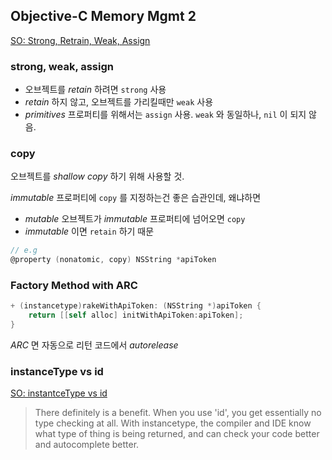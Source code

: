 ## Objective-C Memory Mgmt 2

[SO: Strong, Retrain, Weak, Assign ](http://stackoverflow.com/questions/8927727/objective-c-arc-strong-vs-retain-and-weak-vs-assign)

### strong, weak, assign

- 오브젝트를 *retain* 하려면 `strong` 사용
- *retain* 하지 않고, 오브젝트를 가리킬때만 `weak` 사용
- *primitives* 프로퍼티를 위해서는 `assign` 사용. `weak` 와 동일하나, `nil` 이 되지 않음.

### copy

오브젝트를 *shallow copy* 하기 위해 사용할 것.

*immutable* 프로퍼티에 `copy` 를 지정하는건 좋은 습관인데, 왜냐하면

- *mutable* 오브젝트가 *immutable* 프로퍼티에 넘어오면 `copy`
- *immutable* 이면 `retain` 하기 때문

```objective-c
// e.g
@property (nonatomic, copy) NSString *apiToken
```

### Factory Method with ARC

```objective-c
+ (instancetype)rakeWithApiToken: (NSString *)apiToken {
    return [[self alloc] initWithApiToken:apiToken];
}
```

*ARC* 면 자동으로 리턴 코드에서 *autorelease* 

### instanceType vs id

[SO: instantceType vs id](http://stackoverflow.com/questions/8972221/would-it-be-beneficial-to-begin-using-instancetype-instead-of-id)

> There definitely is a benefit. When you use 'id', you get essentially no type checking at all. With instancetype, the compiler and IDE know what type of thing is being returned, and can check your code better and autocomplete better.
